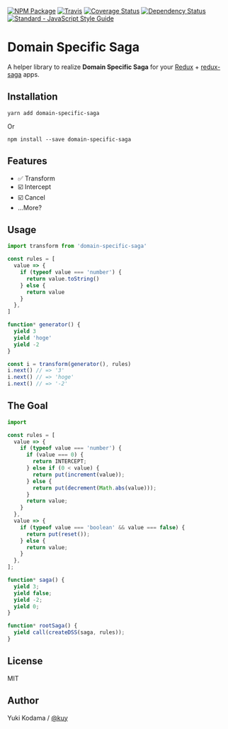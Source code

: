 [![NPM Package][npm_img]][npm_site]
[![Travis][ci_img]][ci_site]
[![Coverage Status][ca_img]][ca_site]
[![Dependency Status][david_img]][david_site]
[![Standard - JavaScript Style Guide][sjs_img]][sjs_site]

# Domain Specific Saga

A helper library to realize **Domain Specific Saga** for your [Redux](http://redux.js.org/) + [redux-saga](https://github.com/redux-saga/redux-saga) apps.

## Installation

```
yarn add domain-specific-saga
```

Or

```
npm install --save domain-specific-saga
```


## Features

+ ✅ Transform
+ ☑️ Intercept
+ ☑️ Cancel
+ ...More?


## Usage

```js
import transform from 'domain-specific-saga'

const rules = [
  value => {
    if (typeof value === 'number') {
      return value.toString()
    } else {
      return value
    }
  },
]

function* generator() {
  yield 3
  yield 'hoge'
  yield -2
}

const i = transform(generator(), rules)
i.next() // => '3'
i.next() // => 'hoge'
i.next() // => '-2'
```


## The Goal

```js
import 

const rules = [
  value => {
    if (typeof value === 'number') {
      if (value === 0) {
        return INTERCEPT;
      } else if (0 < value) {
        return put(increment(value));
      } else {
        return put(decrement(Math.abs(value)));
      }
      return value;
    }
  },
  value => {
    if (typeof value === 'boolean' && value === false) {
      return put(reset());
    } else {
      return value;
    }
  },
];

function* saga() {
  yield 3;
  yield false;
  yield -2;
  yield 0;
}

function* rootSaga() {
  yield call(createDSS(saga, rules));
}
```


## License

MIT


## Author

Yuki Kodama / [@kuy](https://twitter.com/kuy)


[npm_img]: https://img.shields.io/npm/v/domain-specific-saga.svg
[npm_site]: https://www.npmjs.org/package/domain-specific-saga
[ci_img]: https://img.shields.io/travis/kuy/domain-specific-saga/master.svg?style=flat-square
[ci_site]: https://travis-ci.org/kuy/domain-specific-saga
[ca_img]: https://coveralls.io/repos/github/kuy/domain-specific-saga/badge.svg?branch=master
[ca_site]: https://coveralls.io/github/kuy/domain-specific-saga?branch=master
[david_img]: https://img.shields.io/david/kuy/domain-specific-saga.svg
[david_site]: https://david-dm.org/kuy/domain-specific-saga
[sjs_img]: https://img.shields.io/badge/code%20style-standard-brightgreen.svg
[sjs_site]: http://standardjs.com/

